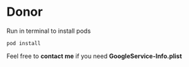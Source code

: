# Donor

Run in terminal to install pods

```
pod install
```
Feel free to **contact me** if you need **GoogleService-Info.plist**
